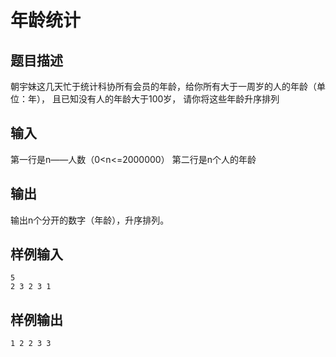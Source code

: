 年龄统计
=======
## 题目描述
朝宇妹这几天忙于统计科协所有会员的年龄，给你所有大于一周岁的人的年龄（单位：年），
   且已知没有人的年龄大于100岁，
   请你将这些年龄升序排列
## 输入
第一行是n——人数（0<n<=2000000）
    第二行是n个人的年龄
## 输出
输出n个分开的数字（年龄），升序排列。
## 样例输入
    5
    2 3 2 3 1
## 样例输出
    1 2 2 3 3

